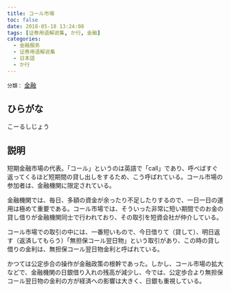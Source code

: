 ```yaml
---
title: コール市場
toc: false
date: 2018-05-18 13:24:08
tags: [证券用语解说集, か行, 金融]
categories:
  - 金融服务
  - 证券用语解说集
  - 日本語
  - か行
---
```


`分類：` [金融](/tags/金融/)

## ひらがな

こーるしじょう

## 説明

短期金融市場の代表。「コール」というのは英語で「call」であり、呼べばすぐ返ってくるほど短期間の貸し出しをするため、こう呼ばれている。コール市場の参加者は、金融機関に限定されている。

金融機関では、毎日、多額の資金が余ったり不足したりするので、一日一日の運用は極めて重要である。コール市場では、そういった非常に短い期間でのお金の貸し借りが金融機関同士で行われており、その取引を短資会社が仲介している。

コール市場での取引の中には、一番短いもので、今日借りて（貸して）、明日返す（返済してもらう）「無担保コール翌日物」という取引があり、この時の貸し借りの金利は、無担保コール翌日物金利と呼ばれている。

かつては公定歩合の操作が金融政策の根幹であった。しかし、コール市場の拡大などで、金融機関の日銀借り入れの残高が減少し、今では、公定歩合より無担保コール翌日物の金利の方が経済への影響は大きく、日銀も重視している。

